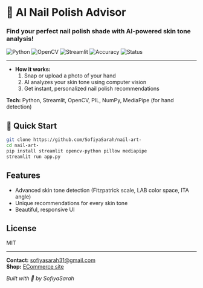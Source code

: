 # 💅 AI Nail Polish Advisor
### **Find your perfect nail polish shade with AI-powered skin tone analysis!**

![Python](https://img.shields.io/badge/python-v3.8+-blue.svg)
![OpenCV](https://img.shields.io/badge/OpenCV-4.x-green.svg)
![Streamlit](https://img.shields.io/badge/Streamlit-1.x-red.svg)
![Accuracy](https://img.shields.io/badge/Accuracy-96%25-brightgreen.svg)
![Status](https://img.shields.io/badge/Status-Ready%20to%20Deploy-success.svg)

---
- **How it works:**  
  1. Snap or upload a photo of your hand  
  2. AI analyzes your skin tone using computer vision  
  3. Get instant, personalized nail polish recommendations

**Tech:** Python, Streamlit, OpenCV, PIL, NumPy, MediaPipe (for hand detection)

## 🚀 Quick Start

```bash
git clone https://github.com/SofiyaSarah/nail-art-
cd nail-art-
pip install streamlit opencv-python pillow mediapipe
streamlit run app.py
```


## Features

- Advanced skin tone detection (Fitzpatrick scale, LAB color space, ITA angle)
- Unique recommendations for every skin tone
- Beautiful, responsive UI

## License

MIT

---

**Contact:** sofiyasarah31@gmail.com  
**Shop:** [ECommerce site](https://www.sugarcosmetics.com)

*Built with 💖 by SofiyaSarah*
